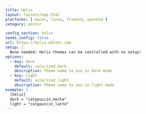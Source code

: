```yaml
---
title: Helix
layout: layouts/app.html
platforms: [ macos, linux, freebsd, openbsd ]
category: editor

config_section: helix
needs_config: false
url: https://helix-editor.com
setup: |
  None needed: Helix themes can be controlled with no setup!
options:
  - key: dark
    default: solarized_dark
    description: Theme name to use in dark mode
  - key: light
    default: solarized_light
    description: Theme name to use in light mode
example: |
  [helix]
  dark = "catppuccin_mocha"
  light = "catppuccin_latte"
---
```


